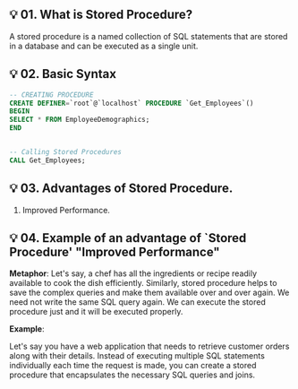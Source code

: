 
## 💡 01. What is Stored Procedure?

A stored procedure is a named collection of SQL statements that are stored in a database and can be executed as a single unit.



## 💡 02. Basic Syntax 


```SQL
-- CREATING PROCEDURE
CREATE DEFINER=`root`@`localhost` PROCEDURE `Get_Employees`()
BEGIN
SELECT * FROM EmployeeDemographics; 
END


-- Calling Stored Procedures
CALL Get_Employees;
```



## 💡 03. Advantages of Stored Procedure.


1. Improved Performance.





## 💡 04. Example of an advantage of `Stored Procedure' "Improved Performance"


**Metaphor**: Let's say, a chef has all the ingredients or recipe readily available to cook the dish efficiently. Similarly, stored procedure helps to save the complex queries and make them available over and over again. We need not write the same SQL query again. We can execute the stored procedure just and it will be executed properly.


**Example**: 

Let's say you have a web application that needs to retrieve customer orders along with their details. Instead of executing multiple SQL statements individually each time the request is made, you can create a stored procedure that encapsulates the necessary SQL queries and joins.






